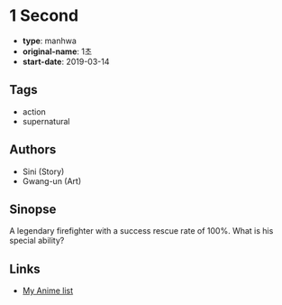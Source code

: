 # 1 Second

-   **type**: manhwa
-   **original-name**: 1초
-   **start-date**: 2019-03-14

## Tags

-   action
-   supernatural

## Authors

-   Sini (Story)
-   Gwang-un (Art)

## Sinopse

A legendary firefighter with a success rescue rate of 100%. What is his special ability?

## Links

-   [My Anime list](https://myanimelist.net/manga/138443/1_Second)
